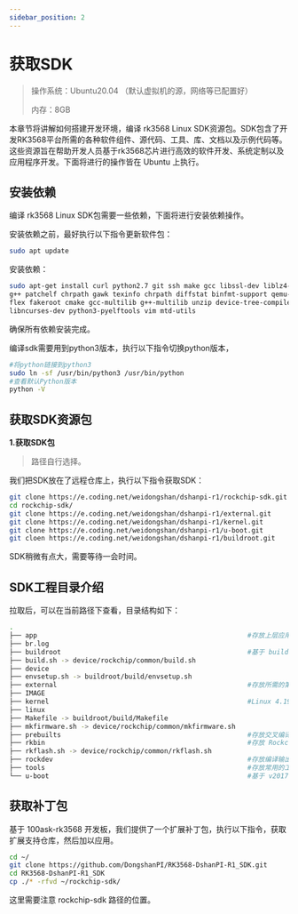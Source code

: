 ```yaml
---
sidebar_position: 2
---
```

# 获取SDK

> 操作系统：Ubuntu20.04 （默认虚拟机的源，网络等已配置好）
>
> 内存：8GB

本章节将讲解如何搭建开发环境，编译 rk3568 Linux SDK资源包。SDK包含了开发RK3568平台所需的各种软件组件、源代码、工具、库、文档以及示例代码等。这些资源旨在帮助开发人员基于rk3568芯片进行高效的软件开发、系统定制以及应用程序开发。下面将进行的操作皆在 Ubuntu 上执行。

## 安装依赖

编译 rk3568 Linux SDK包需要一些依赖，下面将进行安装依赖操作。

安装依赖之前，最好执行以下指令更新软件包：

~~~bash
sudo apt update
~~~

安装依赖：

~~~bash
sudo apt-get install curl python2.7 git ssh make gcc libssl-dev liblz4-tool expect \
g++ patchelf chrpath gawk texinfo chrpath diffstat binfmt-support qemu-user-static live-build bison \
flex fakeroot cmake gcc-multilib g++-multilib unzip device-tree-compiler python3-pip \
libncurses-dev python3-pyelftools vim mtd-utils
~~~

确保所有依赖安装完成。

编译sdk需要用到python3版本，执行以下指令切换python版本，

~~~bash
#将python链接到python3
sudo ln -sf /usr/bin/python3 /usr/bin/python
#查看默认Python版本
python -V
~~~

## 获取SDK资源包

**1.获取SDK包**

> 路径自行选择。

我们把SDK放在了远程仓库上，执行以下指令获取SDK：

~~~bash
git clone https://e.coding.net/weidongshan/dshanpi-r1/rockchip-sdk.git
cd rockchip-sdk/
git clone https://e.coding.net/weidongshan/dshanpi-r1/external.git
git clone https://e.coding.net/weidongshan/dshanpi-r1/kernel.git
git clone https://e.coding.net/weidongshan/dshanpi-r1/u-boot.git
git cloen https://e.coding.net/weidongshan/dshanpi-r1/buildroot.git
~~~

SDK稍微有点大，需要等待一会时间。

## SDK工程目录介绍

拉取后，可以在当前路径下查看，目录结构如下：

~~~bash
.
├── app														#存放上层应用 app，包括 Qt 应用程序，以及其它的 C/C++应用程序。
├── br.log														
├── buildroot												#基于 buildroot 开发的根文件系统。
├── build.sh -> device/rockchip/common/build.sh
├── device
├── envsetup.sh -> buildroot/build/envsetup.sh
├── external												#存放所需的第三方库，包括音频、视频、网络、recovery 等。
├── IMAGE
├── kernel													#Linux 4.19 版本内核源码。
├── linux
├── Makefile -> buildroot/build/Makefile
├── mkfirmware.sh -> device/rockchip/common/mkfirmware.sh	
├── prebuilts												#存放交叉编译工具链。
├── rkbin													#存放 Rockchip 相关的 Binary 和工具。
├── rkflash.sh -> device/rockchip/common/rkflash.sh
├── rockdev													#存放编译输出固件，编译 SDK 后才会生成该文件夹。
├── tools													#存放常用的工具，包括镜像烧录工具、SD 卡升级启动制作工具、批量烧录工具等
└── u-boot													#基于 v2017.09 版本进行开发的 uboot 源码。
~~~

## 获取补丁包

基于 100ask-rk3568 开发板，我们提供了一个扩展补丁包，执行以下指令，获取扩展支持仓库，然后加以应用。

~~~bash
cd ~/
git clone https://github.com/DongshanPI/RK3568-DshanPI-R1_SDK.git
cd RK3568-DshanPI-R1_SDK
cp ./* -rfvd ~/rockchip-sdk/
~~~

这里需要注意 rockchip-sdk 路径的位置。
